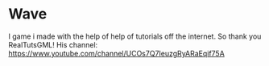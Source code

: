 # Wave
I game i made with the help of help of tutorials off the internet. So thank you RealTutsGML! His channel: https://www.youtube.com/channel/UCOs7Q7IeuzgRyARaEqif75A
